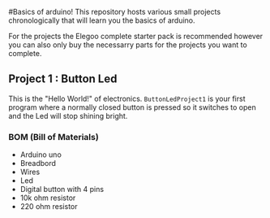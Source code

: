 #Basics of arduino!
This repository hosts various small projects chronologically that will learn you the basics of arduino. 

For the projects the Elegoo complete starter pack is recommended however you can also only buy the necessarry parts for the projects you want to complete.

## Project 1 : Button Led 
This is the "Hello World!" of electronics. 
`ButtonLedProject1` is your first program where a normally closed button is pressed so it switches to open and the Led will stop shining bright.

### BOM (Bill of Materials)
* Arduino uno 
* Breadbord 
* Wires
* Led
* Digital button with 4 pins
* 10k ohm resistor 
* 220 ohm resistor 



  


